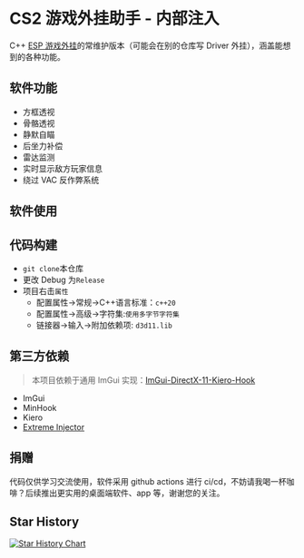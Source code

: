# CS2 游戏外挂助手 - 内部注入

C++ [ESP 游戏外挂](https://github.com/yinleiCoder/cs2-cheat-cpp)的常维护版本（可能会在别的仓库写 Driver 外挂），涵盖能想到的各种功能。

## 软件功能

- 方框透视
- 骨骼透视
- 静默自瞄
- 后坐力补偿
- 雷达监测
- 实时显示敌方玩家信息
- 绕过 VAC 反作弊系统

## 软件使用

## 代码构建

- `git clone`本仓库
- 更改 Debug 为`Release`
- 项目右击`属性`
  - 配置属性->常规->C++语言标准：`c++20`
  - 配置属性->高级->字符集:`使用多字节字符集`
  - 链接器->输入->附加依赖项: `d3d11.lib`

## 第三方依赖

> 本项目依赖于通用 ImGui 实现：[ImGui-DirectX-11-Kiero-Hook](https://github.com/rdbo/ImGui-DirectX-11-Kiero-Hook)

- ImGui
- MinHook
- Kiero
- [Extreme Injector](https://github.com/master131/ExtremeInjector)

## 捐赠

代码仅供学习交流使用，软件采用 github actions 进行 ci/cd，不妨请我喝一杯咖啡？后续推出更实用的桌面端软件、app 等，谢谢您的关注。

## Star History

[![Star History Chart](https://api.star-history.com/svg?repos=yinleiCoder/cs2-internal-inject-helper&type=Date)](https://star-history.com/#yinleiCoder/cs2-internal-inject-helper&Date)
